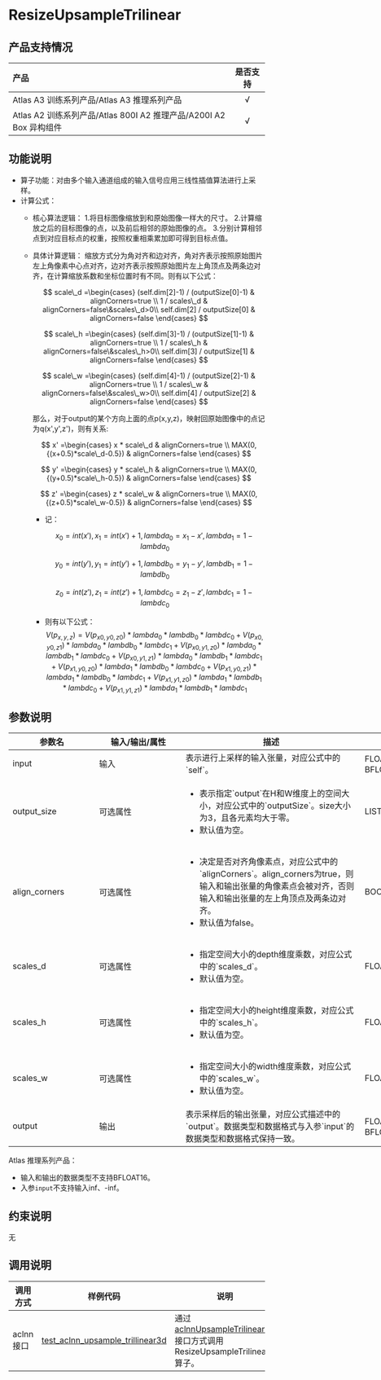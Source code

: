 # ResizeUpsampleTrilinear

## 产品支持情况

|产品             |  是否支持  |
|:-------------------------|:----------:|
|  <term>Atlas A3 训练系列产品/Atlas A3 推理系列产品</term>   |     √    |
|  <term>Atlas A2 训练系列产品/Atlas 800I A2 推理产品/A200I A2 Box 异构组件</term>     |     √    |

## 功能说明

- 算子功能：对由多个输入通道组成的输入信号应用三线性插值算法进行上采样。
- 计算公式：
  - 核心算法逻辑：
    1.将目标图像缩放到和原始图像一样大的尺寸。
    2.计算缩放之后的目标图像的点，以及前后相邻的原始图像的点。
    3.分别计算相邻点到对应目标点的权重，按照权重相乘累加即可得到目标点值。
  - 具体计算逻辑：
    缩放方式分为角对齐和边对齐，角对齐表示按照原始图片左上角像素中心点对齐，边对齐表示按照原始图片左上角顶点及两条边对齐，在计算缩放系数和坐标位置时有不同。则有以下公式：
    
    $$
    scale\_d =\begin{cases}
    (self.dim[2]-1) / (outputSize[0]-1) & alignCorners=true \\
    1 / scales\_d & alignCorners=false\&scales\_d>0\\
    self.dim[2] / outputSize[0] & alignCorners=false
    \end{cases}
    $$

    $$
    scale\_h =\begin{cases}
    (self.dim[3]-1) / (outputSize[1]-1) & alignCorners=true \\
    1 / scales\_h & alignCorners=false\&scales\_h>0\\
    self.dim[3] / outputSize[1] & alignCorners=false
    \end{cases}
    $$

    $$
    scale\_w =\begin{cases}
    (self.dim[4]-1) / (outputSize[2]-1) & alignCorners=true \\
    1 / scales\_w & alignCorners=false\&scales\_w>0\\
    self.dim[4] / outputSize[2] & alignCorners=false
    \end{cases}
    $$
   
    那么，对于output的某个方向上面的点p(x,y,z)，映射回原始图像中的点记为q(x',y',z')，则有关系: 
    
    $$
    x' =\begin{cases}
    x * scale\_d & alignCorners=true \\
    MAX(0,{(x+0.5)*scale\_d-0.5}) & alignCorners=false
    \end{cases}
    $$
    
    $$
    y' =\begin{cases}
    y * scale\_h & alignCorners=true \\
    MAX(0,{(y+0.5)*scale\_h-0.5}) & alignCorners=false
    \end{cases}
    $$

    $$
    z' =\begin{cases}
    z * scale\_w & alignCorners=true \\
    MAX(0,{(z+0.5)*scale\_w-0.5}) & alignCorners=false
    \end{cases}
    $$
    
    - 记：
    
      $$
      x_{0} =int(x'),x_{1} =int(x')+1, lambda_{0} = x_{1}-x', lambda_{1} =   1-lambda_{0}
      $$

      $$
      y_{0} =int(y'),y_{1} =int(y')+1, lambdb_{0} = y_{1}-y', lambdb_{1} =   1-lambdb_{0}
      $$

      $$
      z_{0} =int(z'),z_{1} =int(z')+1, lambdc_{0} = z_{1}-z', lambdc_{1} =   1-lambdc_{0}
      $$
    
    - 则有以下公式：
      $$
      {V(p_{x, y, z})} = {V(p_{x0, y0, z0})} * {lambda_{0}} * {lambdb_{0}} * {lambdc_{0}} + {V(p_{x0, y0, z1})} * {lambda_{0}} * {lambdb_{0}} * {lambdc_{1}} + {V(p_{x0, y1, z0})} * {lambda_{0}} * {lambdb_{1}} * {lambdc_{0}} + {V(p_{x0, y1, z1})} * {lambda_{0}} * {lambdb_{1}} * {lambdc_{1}} + {V(p_{x1, y0, z0})} * {lambda_{1}} * {lambdb_{0}} * {lambdc_{0}} + {V(p_{x1, y0, z1})} * {lambda_{1}} * {lambdb_{0}} * {lambdc_{1}} + {V(p_{x1, y1, z0})} * {lambda_{1}} * {lambdb_{1}} * {lambdc_{0}} + {V(p_{x1, y1, z1})} * {lambda_{1}} * {lambdb_{1}} * {lambdc_{1}} 
      $$

## 参数说明

<table style="undefined;table-layout: fixed; width: 1005px"><colgroup>
  <col style="width: 170px">
  <col style="width: 170px">
  <col style="width: 352px">
  <col style="width: 213px">
  <col style="width: 100px">
  </colgroup>
  <thead>
    <tr>
      <th>参数名</th>
      <th>输入/输出/属性</th>
      <th>描述</th>
      <th>数据类型</th>
      <th>数据格式</th>
    </tr></thead>
  <tbody>
    <tr>
      <td>input</td>
      <td>输入</td>
      <td>表示进行上采样的输入张量，对应公式中的`self`。</td>
      <td>FLOAT32、FLOAT16、BFLOAT16</td>
      <td>ND</td>
    </tr>
    <tr>
      <td>output_size</td>
      <td>可选属性</td><!--aclnn是必选输入-->
      <td><ul><li>表示指定`output`在H和W维度上的空间大小，对应公式中的`outputSize`。size大小为3，且各元素均大于零。</li><li>默认值为空。</li></ul></td>
      <td>LISTINT</td>
      <td>-</td>
    </tr>
    <tr>
      <td>align_corners</td>
      <td>可选属性</td><!--aclnn是必选输入-->
      <td><ul><li>决定是否对齐角像素点，对应公式中的`alignCorners`。align_corners为true，则输入和输出张量的角像素点会被对齐，否则输入和输出张量的左上角顶点及两条边对齐。</li><li>默认值为false。</li></ul></td>
      <td>BOOL</td>
      <td>-</td>
    </tr>
    <tr>
      <td>scales_d</td>
      <td>可选属性</td><!--aclnn是必选输入-->
      <td><ul><li>指定空间大小的depth维度乘数，对应公式中的`scales_d`。</li><li>默认值为空。</li></ul></td>
      <td>FLOAT</td>
      <td>-</td>
    </tr>
    <tr>
      <td>scales_h</td>
      <td>可选属性</td><!--aclnn是必选输入-->
      <td><ul><li>指定空间大小的height维度乘数，对应公式中的`scales_h`。</li><li>默认值为空。</li></ul></td>
      <td>FLOAT</td>
      <td>-</td>
    </tr>
    <tr>
      <td>scales_w</td>
      <td>可选属性</td><!--aclnn是必选输入-->
      <td><ul><li>指定空间大小的width维度乘数，对应公式中的`scales_w`。</li><li>默认值为空。</li></ul></td>
      <td>FLOAT</td>
      <td>-</td>
    </tr>
    <tr>
      <td>output</td>
      <td>输出</td>
      <td>表示采样后的输出张量，对应公式描述中的`output`。数据类型和数据格式与入参`input`的数据类型和数据格式保持一致。</td>
      <td>FLOAT32、FLOAT16、BFLOAT16</td>
      <td>ND</td>
    </tr>
  </tbody></table>

<term>Atlas 推理系列产品</term>：
- 输入和输出的数据类型不支持BFLOAT16。
- 入参`input`不支持输入inf、-inf。<!--aclnn中的约束-->

## 约束说明

无

## 调用说明

| 调用方式   | 样例代码           | 说明                                         |
| ---------------- | --------------------------- | --------------------------------------------------- |
| aclnn接口  | [test_aclnn_upsample_trillinear3d](examples/test_aclnn_upsample_trillinear3d.cpp) | 通过[aclnnUpsampleTrilinear3d](docs/aclnnUpsampleTrilinear3d.md)接口方式调用ResizeUpsampleTrilinear算子。 |
<!--
| 图模式 | [test_geir_upsample_trillinear3d](examples/test_geir_upsample_trillinear3d.cpp)  | 通过[算子IR](op_graph/upsample_trillinear3d_proto.h)构图方式调用ResizeUpsampleTrilinear算子。         |
-->